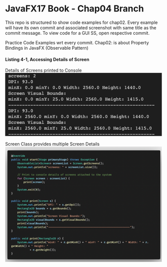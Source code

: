 # JavaFX17 Book - Chap04 Branch

This repo is structured to show code examples for chap02. Every example will have its own commit and associated screenshot with same title as the commit message. To view code for a GUI SS, open respective commit.

Practice Code Examples wrt every commit.
Chap02: is about Property Bindings in JavaFX (Observable Pattern)

#### Listing 4-1, Accessing Details of Screen

Details of Screens printed to Console
![homepage](images/ss-Screen-class.png)

Screen Class provides multiple Screen Details
![homepage](images/ss-screen-details1.png)
